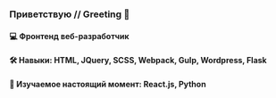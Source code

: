 ### Приветствую    //    Greeting 👋


#### 💻 Фронтенд веб-разработчик   

#### 🛠 Навыки: HTML, JQuery, SCSS, Webpack, Gulp, Wordpress, Flask  
#### 🌱 Изучаемое настоящий момент: React.js, Python  

